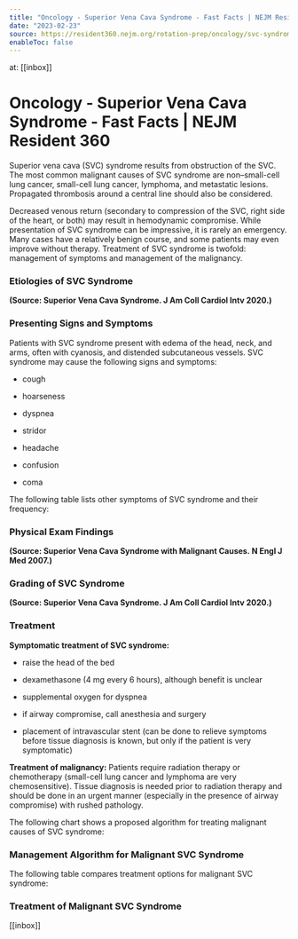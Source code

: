 ```yaml
---
title: "Oncology - Superior Vena Cava Syndrome - Fast Facts | NEJM Resident 360"
date: "2023-02-23"
source: https://resident360.nejm.org/rotation-prep/oncology/svc-syndrome/fast-facts
enableToc: false
---
```


at: [[inbox]]

# Oncology - Superior Vena Cava Syndrome - Fast Facts | NEJM Resident 360
Superior vena cava (SVC) syndrome results from obstruction of the SVC. The most common malignant causes of SVC syndrome are non–small-cell lung cancer, small-cell lung cancer, lymphoma, and metastatic lesions. Propagated thrombosis around a central line should also be considered.

Decreased venous return (secondary to compression of the SVC, right side of the heart, or both) may result in hemodynamic compromise. While presentation of SVC syndrome can be impressive, it is rarely an emergency. Many cases have a relatively benign course, and some patients may even improve without therapy. Treatment of SVC syndrome is twofold: management of symptoms and management of the malignancy.

### Etiologies of SVC Syndrome

  
**(Source: Superior Vena Cava Syndrome. J Am Coll Cardiol Intv 2020.)**

### Presenting Signs and Symptoms

Patients with SVC syndrome present with edema of the head, neck, and arms, often with cyanosis, and distended subcutaneous vessels. SVC syndrome may cause the following signs and symptoms:

*   cough
    
*   hoarseness
    
*   dyspnea
    
*   stridor
    
*   headache
    
*   confusion
    
*   coma  
      
    

The following table lists other symptoms of SVC syndrome and their frequency:

### Physical Exam Findings

  
**(Source: Superior Vena Cava Syndrome with Malignant Causes. N Engl J Med 2007.)**

### Grading of SVC Syndrome

  
**(Source: Superior Vena Cava Syndrome. J Am Coll Cardiol Intv 2020.)**

### Treatment

**Symptomatic treatment of SVC syndrome:**

*   raise the head of the bed
    
*   dexamethasone (4 mg every 6 hours), although benefit is unclear
    
*   supplemental oxygen for dyspnea
    
*   if airway compromise, call anesthesia and surgery
    
*   placement of intravascular stent (can be done to relieve symptoms before tissue diagnosis is known, but only if the patient is very symptomatic)  
      
    

**Treatment of malignancy:** Patients require radiation therapy or chemotherapy (small-cell lung cancer and lymphoma are very chemosensitive). Tissue diagnosis is needed prior to radiation therapy and should be done in an urgent manner (especially in the presence of airway compromise) with rushed pathology.

The following chart shows a proposed algorithm for treating malignant causes of SVC syndrome:

### Management Algorithm for Malignant SVC Syndrome

The following table compares treatment options for malignant SVC syndrome:

### Treatment of Malignant SVC Syndrome

[[inbox]]
